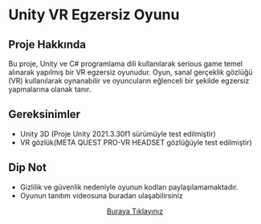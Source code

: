 # Unity VR Egzersiz Oyunu

## Proje Hakkında

Bu proje, Unity ve C# programlama dili kullanılarak serious game temel alınarak yapılmış bir VR egzersiz oyunudur. Oyun, sanal gerçeklik gözlüğü (VR) kullanılarak oynanabilir ve oyuncuların eğlenceli bir şekilde egzersiz yapmalarına olanak tanır.

## Gereksinimler

- Unity 3D (Proje Unity 2021.3.30f1 sürümüyle test edilmiştir)
- VR gözlük(META QUEST PRO-VR HEADSET gözlüğüyle test edilmiştir)

## Dip Not
- Gizlilik ve güvenlik nedeniyle oyunun kodları paylaşılamamaktadır.
- Oyunun tanıtım videosuna buradan ulaşabilirsiniz
<div align="center">
   <a href=" https://github.com/zeynoaydn/vrgamem/blob/main/vrvideo.mp4">Buraya Tıklayınız</a>
</div>
 
 

